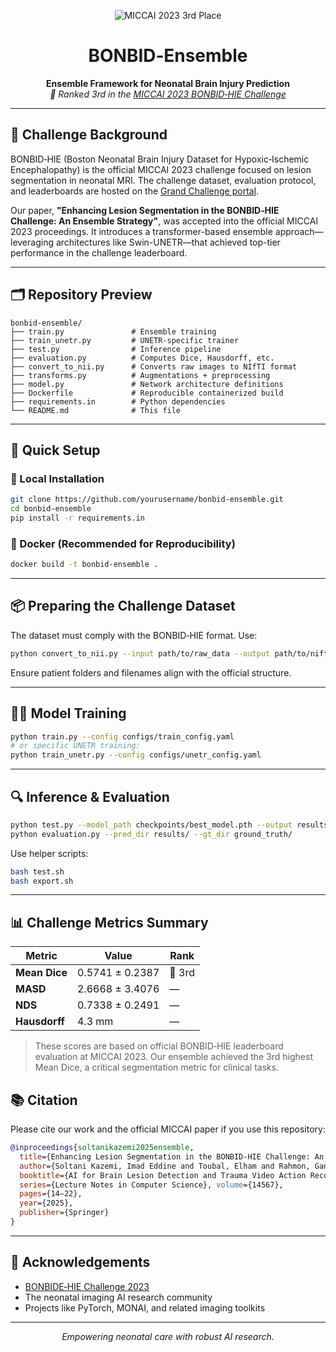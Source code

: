 <p align="center">
  <img src="https://img.shields.io/badge/MICCAI%202023-BONBIDE%20HIE%20Challenge-3rd%20Place-blue.svg" alt="MICCAI 2023 3rd Place">
</p>

<h1 align="center">BONBID‑Ensemble</h1>
<p align="center"><strong>Ensemble Framework for Neonatal Brain Injury Prediction</strong><br>
<i>🥉 Ranked 3rd in the <a href="https://bonbid-hie2023.grand-challenge.org">MICCAI 2023 BONBID‑HIE Challenge</a></i></p>

---

## 🔬 Challenge Background

BONBID‑HIE (Boston Neonatal Brain Injury Dataset for Hypoxic‑Ischemic Encephalopathy) is the official MICCAI 2023 challenge focused on lesion segmentation in neonatal MRI. The challenge dataset, evaluation protocol, and leaderboards are hosted on the [Grand Challenge portal](https://bonbid-hie2023.grand-challenge.org).

Our paper, **"Enhancing Lesion Segmentation in the BONBID‑HIE Challenge: An Ensemble Strategy"**, was accepted into the official MICCAI 2023 proceedings. It introduces a transformer-based ensemble approach—leveraging architectures like Swin-UNETR—that achieved top-tier performance in the challenge leaderboard.

---

## 🗂️ Repository Preview

```
bonbid‑ensemble/
├── train.py               # Ensemble training
├── train_unetr.py         # UNETR-specific trainer
├── test.py                # Inference pipeline
├── evaluation.py          # Computes Dice, Hausdorff, etc.
├── convert_to_nii.py      # Converts raw images to NIfTI format
├── transforms.py          # Augmentations + preprocessing
├── model.py               # Network architecture definitions
├── Dockerfile             # Reproducible containerized build
├── requirements.in        # Python dependencies
└── README.md              # This file
```

---

## 🚀 Quick Setup

### 🐍 Local Installation
```bash
git clone https://github.com/yourusername/bonbid-ensemble.git
cd bonbid-ensemble
pip install -r requirements.in
```

### 🐳 Docker (Recommended for Reproducibility)
```bash
docker build -t bonbid-ensemble .
```

---

## 📦 Preparing the Challenge Dataset

The dataset must comply with the BONBID‑HIE format. Use:

```bash
python convert_to_nii.py --input path/to/raw_data --output path/to/nifti_data
```

Ensure patient folders and filenames align with the official structure.

---

## 🏋️‍♀️ Model Training

```bash
python train.py --config configs/train_config.yaml
# or specific UNETR training:
python train_unetr.py --config configs/unetr_config.yaml
```

---

## 🔍 Inference & Evaluation

```bash
python test.py --model_path checkpoints/best_model.pth --output results/
python evaluation.py --pred_dir results/ --gt_dir ground_truth/
```

Use helper scripts:

```bash
bash test.sh
bash export.sh
```

---

## 📊 Challenge Metrics Summary

| Metric         | Value               | Rank   |
|----------------|---------------------|--------|
| **Mean Dice**  | 0.5741 ± 0.2387      | 🥉 3rd |
| **MASD**       | 2.6668 ± 3.4076     | —      |
| **NDS**        | 0.7338 ± 0.2491     | —      |
| **Hausdorff**  | 4.3 mm              | —      |

> These scores are based on official BONBID‑HIE leaderboard evaluation at MICCAI 2023. Our ensemble achieved the 3rd highest Mean Dice, a critical segmentation metric for clinical tasks.

## 📚 Citation

Please cite our work and the official MICCAI paper if you use this repository:

```bibtex
@inproceedings{soltanikazemi2025ensemble,
  title={Enhancing Lesion Segmentation in the BONBID‑HIE Challenge: An Ensemble Strategy},
  author={Soltani Kazemi, Imad Eddine and Toubal, Elham and Rahmon, Gani and others},
  booktitle={AI for Brain Lesion Detection and Trauma Video Action Recognition – 1st BONBID‑HIE Lesion Segmentation Challenge at MICCAI 2023},
  series={Lecture Notes in Computer Science}, volume={14567},
  pages={14–22},
  year={2025},
  publisher={Springer}
}
```

---

## 🤝 Acknowledgements

- [BONBIDE‑HIE Challenge 2023](https://bonbid-hie2023.grand-challenge.org)
- The neonatal imaging AI research community
- Projects like PyTorch, MONAI, and related imaging toolkits

---

<p align="center"><em>Empowering neonatal care with robust AI research.</em></p>
